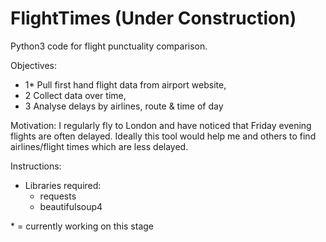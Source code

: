 # FlightTimes (Under Construction)
Python3 code for flight punctuality comparison.

Objectives:
* 1\* Pull first hand flight data from airport website,
* 2 Collect data over time,
* 3 Analyse delays by airlines, route & time of day

Motivation:
  I regularly fly to London and have noticed that Friday evening flights are often delayed.
  Ideally this tool would help me and others to find airlines/flight times which are less delayed.

Instructions:
* Libraries required:
  * requests
  * beautifulsoup4

\* = currently working on this stage
